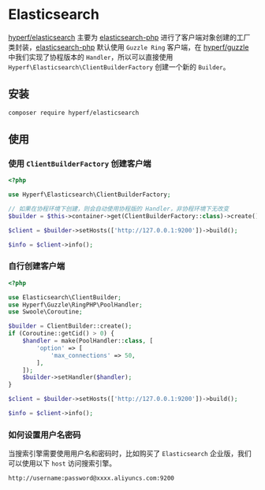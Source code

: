 # Elasticsearch

[hyperf/elasticsearch](https://github.com/hyperf/elasticsearch) 主要为 [elasticsearch-php](https://github.com/elastic/elasticsearch-php) 进行了客户端对象创建的工厂类封装，[elasticsearch-php](https://github.com/elastic/elasticsearch-php) 默认使用 `Guzzle Ring` 客户端，在 [hyperf/guzzle](https://github.com/hyperf/guzzle) 中我们实现了协程版本的 `Handler`，所以可以直接使用 `Hyperf\Elasticsearch\ClientBuilderFactory` 创建一个新的 `Builder`。

## 安装

```bash
composer require hyperf/elasticsearch
```
## 使用

### 使用 `ClientBuilderFactory` 创建客户端

```php
<?php

use Hyperf\Elasticsearch\ClientBuilderFactory;

// 如果在协程环境下创建，则会自动使用协程版的 Handler，非协程环境下无改变
$builder = $this->container->get(ClientBuilderFactory::class)->create();

$client = $builder->setHosts(['http://127.0.0.1:9200'])->build();

$info = $client->info();
```

### 自行创建客户端

```php
<?php

use Elasticsearch\ClientBuilder;
use Hyperf\Guzzle\RingPHP\PoolHandler;
use Swoole\Coroutine;

$builder = ClientBuilder::create();
if (Coroutine::getCid() > 0) {
    $handler = make(PoolHandler::class, [
        'option' => [
            'max_connections' => 50,
        ],
    ]);
    $builder->setHandler($handler);
}

$client = $builder->setHosts(['http://127.0.0.1:9200'])->build();

$info = $client->info();
```

### 如何设置用户名密码

当搜索引擎需要使用用户名和密码时，比如购买了 `Elasticsearch` 企业版，我们可以使用以下 `host` 访问搜索引擎。

```
http://username:password@xxxx.aliyuncs.com:9200
```
